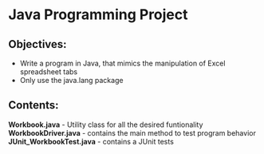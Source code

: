 # Java Programming Project 
## Objectives: 
  * Write a program in Java, that mimics the manipulation of Excel spreadsheet tabs
  * Only use the java.lang package

## Contents:
**Workbook.java** - Utility class for all the desired funtionality  
**WorkbookDriver.java** - contains the main method to test program behavior  
**JUnit_WorkbookTest.java** - contains a JUnit tests  
